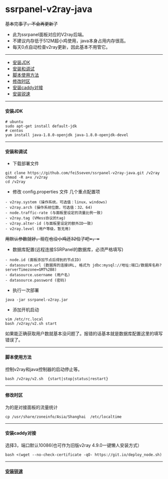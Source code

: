 # ssrpanel-v2ray-java
 ~~基本完事了，不会再更新了~~
 - 此为ssrpanel面板对应的V2ray后端。
 - 不建议内存低于512M超小鸡使用，java本身占用内存很高。
 - 每天0点自动检查v2ray更新，因此基本不用管它。

***
  * [安装JDK](#安装JDK)
  * [安装和调试](#安装和调试)
  * [脚本使用方法](#脚本使用方法)
  * [修改时区](#修改时区)
  * [安装caddy对接](#安装caddy对接)
  * [安装锐速](#安装锐速)
***
#### 安装JDK
```
# ubuntu
sudo apt-get install default-jdk
# centos
yum install java-1.8.0-openjdk java-1.8.0-openjdk-devel
```
***
#### 安装和调试
 - 下载部署文件
```
git clone https://github.com/fei5seven/ssrpanel-v2ray-java.git /v2ray
chmod -R a+x /v2ray
cd /v2ray
```

 - 修改 config.properties 文件
 几个重点配置项
```
- v2ray.system (操作系统，可选值：linux、windows)
- v2ray.arch (操作系统位数，可选值：32、64)
- node.traffic-rate (与面板里设定的流量比例一致)
- v2ray.tag (VMess协议的tag)
- v2ray.alter-id (与面板里设定的额外ID一致)
- v2ray.level (用户等级，暂无用)
```
~~用默认参数就好，现在也没小鸡还32位了吧=，=~~
 - 数据库配置(远程连接SSRPanel的数据库，必须严格填写)
```
- node.id (面板添加节点后得到的节点ID)
- datasource.url (数据库的连接URL, 格式为 jdbc:mysql://地址:端口/数据库名称?serverTimezone=GMT%2B8)
- datasource.username (用户名)
- datasource.password (密码)
```
 - 执行一次部署
```
java -jar ssrpanel-v2ray.jar
```
 - 添加开机启动
```
vim /etc/rc.local
bash /v2ray/v2.sh start
```
如果能正确获取用户数就基本没问题了。报错的话基本就是数据库配置这里的填写错误了。
***
#### 脚本使用方法 
控制v2ray和java控制器的启动停止等。
````
bash /v2ray/v2.sh  {start|stop|status|restart}
````
***
 #### 修改时区
 为的是对接面板的流量统计
````
cp /usr/share/zoneinfo/Asia/Shanghai  /etc/localtime
````
***
#### 安装caddy对接
选择3，端口默认10086(也可作为旧版v2ray 4.9.0一键懒人安装方式）
```
bash <(wget --no-check-certificate -qO- https://git.io/deploy_node.sh)
```
***
#### [安装锐速](https://github.com/fei5seven/lotServer)
